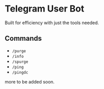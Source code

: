 # Telegram User Bot

Built for efficiency with just the tools needed.

## Commands

- `/purge`
- `/info`
- `/spurge`
- `/ping`
- `/pingdc`

more to be added soon.
